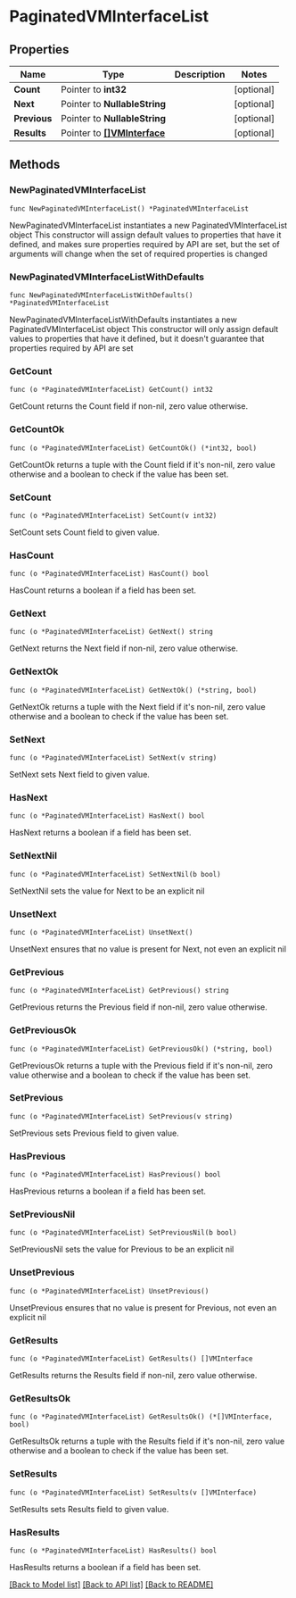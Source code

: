 # PaginatedVMInterfaceList

## Properties

Name | Type | Description | Notes
------------ | ------------- | ------------- | -------------
**Count** | Pointer to **int32** |  | [optional] 
**Next** | Pointer to **NullableString** |  | [optional] 
**Previous** | Pointer to **NullableString** |  | [optional] 
**Results** | Pointer to [**[]VMInterface**](VMInterface.md) |  | [optional] 

## Methods

### NewPaginatedVMInterfaceList

`func NewPaginatedVMInterfaceList() *PaginatedVMInterfaceList`

NewPaginatedVMInterfaceList instantiates a new PaginatedVMInterfaceList object
This constructor will assign default values to properties that have it defined,
and makes sure properties required by API are set, but the set of arguments
will change when the set of required properties is changed

### NewPaginatedVMInterfaceListWithDefaults

`func NewPaginatedVMInterfaceListWithDefaults() *PaginatedVMInterfaceList`

NewPaginatedVMInterfaceListWithDefaults instantiates a new PaginatedVMInterfaceList object
This constructor will only assign default values to properties that have it defined,
but it doesn't guarantee that properties required by API are set

### GetCount

`func (o *PaginatedVMInterfaceList) GetCount() int32`

GetCount returns the Count field if non-nil, zero value otherwise.

### GetCountOk

`func (o *PaginatedVMInterfaceList) GetCountOk() (*int32, bool)`

GetCountOk returns a tuple with the Count field if it's non-nil, zero value otherwise
and a boolean to check if the value has been set.

### SetCount

`func (o *PaginatedVMInterfaceList) SetCount(v int32)`

SetCount sets Count field to given value.

### HasCount

`func (o *PaginatedVMInterfaceList) HasCount() bool`

HasCount returns a boolean if a field has been set.

### GetNext

`func (o *PaginatedVMInterfaceList) GetNext() string`

GetNext returns the Next field if non-nil, zero value otherwise.

### GetNextOk

`func (o *PaginatedVMInterfaceList) GetNextOk() (*string, bool)`

GetNextOk returns a tuple with the Next field if it's non-nil, zero value otherwise
and a boolean to check if the value has been set.

### SetNext

`func (o *PaginatedVMInterfaceList) SetNext(v string)`

SetNext sets Next field to given value.

### HasNext

`func (o *PaginatedVMInterfaceList) HasNext() bool`

HasNext returns a boolean if a field has been set.

### SetNextNil

`func (o *PaginatedVMInterfaceList) SetNextNil(b bool)`

 SetNextNil sets the value for Next to be an explicit nil

### UnsetNext
`func (o *PaginatedVMInterfaceList) UnsetNext()`

UnsetNext ensures that no value is present for Next, not even an explicit nil
### GetPrevious

`func (o *PaginatedVMInterfaceList) GetPrevious() string`

GetPrevious returns the Previous field if non-nil, zero value otherwise.

### GetPreviousOk

`func (o *PaginatedVMInterfaceList) GetPreviousOk() (*string, bool)`

GetPreviousOk returns a tuple with the Previous field if it's non-nil, zero value otherwise
and a boolean to check if the value has been set.

### SetPrevious

`func (o *PaginatedVMInterfaceList) SetPrevious(v string)`

SetPrevious sets Previous field to given value.

### HasPrevious

`func (o *PaginatedVMInterfaceList) HasPrevious() bool`

HasPrevious returns a boolean if a field has been set.

### SetPreviousNil

`func (o *PaginatedVMInterfaceList) SetPreviousNil(b bool)`

 SetPreviousNil sets the value for Previous to be an explicit nil

### UnsetPrevious
`func (o *PaginatedVMInterfaceList) UnsetPrevious()`

UnsetPrevious ensures that no value is present for Previous, not even an explicit nil
### GetResults

`func (o *PaginatedVMInterfaceList) GetResults() []VMInterface`

GetResults returns the Results field if non-nil, zero value otherwise.

### GetResultsOk

`func (o *PaginatedVMInterfaceList) GetResultsOk() (*[]VMInterface, bool)`

GetResultsOk returns a tuple with the Results field if it's non-nil, zero value otherwise
and a boolean to check if the value has been set.

### SetResults

`func (o *PaginatedVMInterfaceList) SetResults(v []VMInterface)`

SetResults sets Results field to given value.

### HasResults

`func (o *PaginatedVMInterfaceList) HasResults() bool`

HasResults returns a boolean if a field has been set.


[[Back to Model list]](../README.md#documentation-for-models) [[Back to API list]](../README.md#documentation-for-api-endpoints) [[Back to README]](../README.md)


